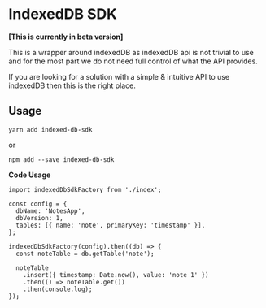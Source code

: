# IndexedDB SDK

**[This is currently in beta version]**

This is a wrapper around indexedDB as indexedDB api is not trivial to use and for the most part we do not need full control of what the API provides.

If you are looking for a solution with a simple & intuitive API to use indexedDB then this is the right place.

## Usage

```
yarn add indexed-db-sdk
```

or 

```
npm add --save indexed-db-sdk
```

**Code Usage**

```
import indexedDbSdkFactory from './index';

const config = {
  dbName: 'NotesApp',
  dbVersion: 1,
  tables: [{ name: 'note', primaryKey: 'timestamp' }],
};

indexedDbSdkFactory(config).then((db) => {
  const noteTable = db.getTable('note');

  noteTable
    .insert({ timestamp: Date.now(), value: 'note 1' })
    .then(() => noteTable.get())
    .then(console.log);
});

```
